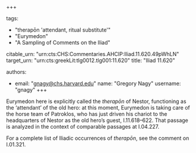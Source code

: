 +++

tags:
- "therapōn &#39;attendant, ritual substitute&#39;"
- "Eurymedon"
- "A Sampling of Comments on the Iliad"

citable_urn: "urn:cts:CHS:Commentaries.AHCIP:Iliad.11.620.49pWhLN"
target_urn: "urn:cts:greekLit:tlg0012.tlg001:11.620"
title: "Iliad 11.620"

authors:
- email: "gnagy@chs.harvard.edu"
  name: "Gregory Nagy"
  username: "gnagy"
+++

<p>Eurymedon here is explicitly called the <em>therapōn</em> of Nestor, functioning as the ‘attendant’ of the old hero: at this moment, Eurymedon is taking care of the horse team of Patroklos, who has just driven his chariot to the headquarters of Nestor as the old hero’s guest, I.11.618–622. That passage is analyzed in the context of comparable passages at I.04.227.</p><p>For a complete list of Iliadic occurrences of <em>therapōn</em>, see the comment on I.01.321.</p>